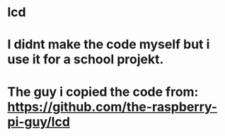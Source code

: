 # lcd
# I didnt make the code myself but i use it for a school projekt. 
# The guy i copied the code from: https://github.com/the-raspberry-pi-guy/lcd
